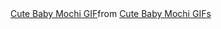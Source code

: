 <div class="tenor-gif-embed" data-postid="25287626" data-share-method="host" data-aspect-ratio="1" data-width="100%"><a href="https://tenor.com/view/cute-baby-mochi-gif-25287626">Cute Baby Mochi GIF</a>from <a href="https://tenor.com/search/cute+baby+mochi-gifs">Cute Baby Mochi GIFs</a></div> <script type="text/javascript" async src="https://tenor.com/embed.js"></script>
